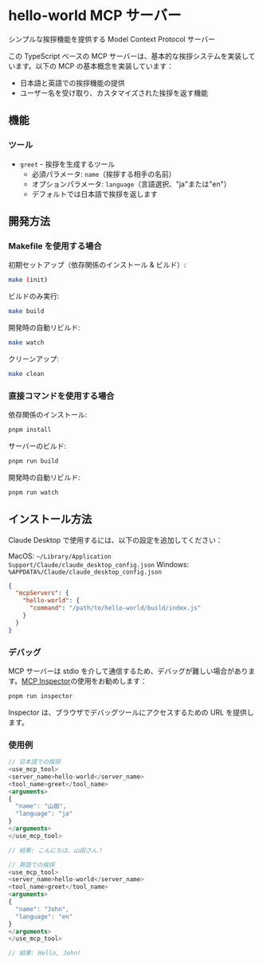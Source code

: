 # hello-world MCP サーバー

シンプルな挨拶機能を提供する Model Context Protocol サーバー

この TypeScript ベースの MCP サーバーは、基本的な挨拶システムを実装しています。以下の MCP の基本概念を実装しています：

- 日本語と英語での挨拶機能の提供
- ユーザー名を受け取り、カスタマイズされた挨拶を返す機能

## 機能

### ツール

- `greet` - 挨拶を生成するツール
  - 必須パラメータ: `name`（挨拶する相手の名前）
  - オプションパラメータ: `language`（言語選択、"ja"または"en"）
  - デフォルトでは日本語で挨拶を返します

## 開発方法

### Makefile を使用する場合

初期セットアップ（依存関係のインストール & ビルド）:

```bash
make (init)
```

ビルドのみ実行:

```bash
make build
```

開発時の自動リビルド:

```bash
make watch
```

クリーンアップ:

```bash
make clean
```

### 直接コマンドを使用する場合

依存関係のインストール:

```bash
pnpm install
```

サーバーのビルド:

```bash
pnpm run build
```

開発時の自動リビルド:

```bash
pnpm run watch
```

## インストール方法

Claude Desktop で使用するには、以下の設定を追加してください：

MacOS: `~/Library/Application Support/Claude/claude_desktop_config.json`
Windows: `%APPDATA%/Claude/claude_desktop_config.json`

```json
{
  "mcpServers": {
    "hello-world": {
      "command": "/path/to/hello-world/build/index.js"
    }
  }
}
```

### デバッグ

MCP サーバーは stdio を介して通信するため、デバッグが難しい場合があります。[MCP Inspector](https://github.com/modelcontextprotocol/inspector)の使用をお勧めします：

```bash
pnpm run inspector
```

Inspector は、ブラウザでデバッグツールにアクセスするための URL を提供します。

### 使用例

```typescript
// 日本語での挨拶
<use_mcp_tool>
<server_name>hello-world</server_name>
<tool_name>greet</tool_name>
<arguments>
{
  "name": "山田",
  "language": "ja"
}
</arguments>
</use_mcp_tool>

// 結果: こんにちは、山田さん！

// 英語での挨拶
<use_mcp_tool>
<server_name>hello-world</server_name>
<tool_name>greet</tool_name>
<arguments>
{
  "name": "John",
  "language": "en"
}
</arguments>
</use_mcp_tool>

// 結果: Hello, John!
```
